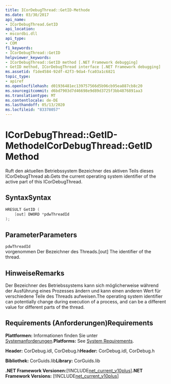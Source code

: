 ```yaml
---
title: ICorDebugThread::GetID-Methode
ms.date: 03/30/2017
api_name:
- ICorDebugThread.GetID
api_location:
- mscordbi.dll
api_type:
- COM
f1_keywords:
- ICorDebugThread::GetID
helpviewer_keywords:
- ICorDebugThread::GetID method [.NET Framework debugging]
- GetID method, ICorDebugThread interface [.NET Framework debugging]
ms.assetid: f1de4584-92df-42f3-9da4-fca03a1c6821
topic_type:
- apiref
ms.openlocfilehash: d01936481ec139757566d5b96cb95ea887cb8c20
ms.sourcegitcommit: d6bd7903d7d46698e9d89d3725f3bb4876891aa3
ms.translationtype: MT
ms.contentlocale: de-DE
ms.lasthandoff: 05/13/2020
ms.locfileid: "83378057"
---
```

# <a name="icordebugthreadgetid-method"></a><span data-ttu-id="c4851-102">ICorDebugThread::GetID-Methode</span><span class="sxs-lookup"><span data-stu-id="c4851-102">ICorDebugThread::GetID Method</span></span>
<span data-ttu-id="c4851-103">Ruft den aktuellen Betriebssystem Bezeichner des aktiven Teils dieses ICorDebugThread ab.</span><span class="sxs-lookup"><span data-stu-id="c4851-103">Gets the current operating system identifier of the active part of this ICorDebugThread.</span></span>  
  
## <a name="syntax"></a><span data-ttu-id="c4851-104">Syntax</span><span class="sxs-lookup"><span data-stu-id="c4851-104">Syntax</span></span>  
  
```cpp  
HRESULT GetID (  
    [out] DWORD *pdwThreadId  
);  
```  
  
## <a name="parameters"></a><span data-ttu-id="c4851-105">Parameter</span><span class="sxs-lookup"><span data-stu-id="c4851-105">Parameters</span></span>  
 `pdwThreadId`  
 <span data-ttu-id="c4851-106">vorgenommen Der Bezeichner des Threads.</span><span class="sxs-lookup"><span data-stu-id="c4851-106">[out] The identifier of the thread.</span></span>  
  
## <a name="remarks"></a><span data-ttu-id="c4851-107">Hinweise</span><span class="sxs-lookup"><span data-stu-id="c4851-107">Remarks</span></span>  
 <span data-ttu-id="c4851-108">Der Bezeichner des Betriebssystems kann sich möglicherweise während der Ausführung eines Prozesses ändern und kann einen anderen Wert für verschiedene Teile des Threads aufweisen.</span><span class="sxs-lookup"><span data-stu-id="c4851-108">The operating system identifier can potentially change during execution of a process, and can be a different value for different parts of the thread.</span></span>  
  
## <a name="requirements"></a><span data-ttu-id="c4851-109">Requirements (Anforderungen)</span><span class="sxs-lookup"><span data-stu-id="c4851-109">Requirements</span></span>  
 <span data-ttu-id="c4851-110">**Plattformen:** Informationen finden Sie unter [Systemanforderungen](../../get-started/system-requirements.md).</span><span class="sxs-lookup"><span data-stu-id="c4851-110">**Platforms:** See [System Requirements](../../get-started/system-requirements.md).</span></span>  
  
 <span data-ttu-id="c4851-111">**Header:** CorDebug.idl, CorDebug.h</span><span class="sxs-lookup"><span data-stu-id="c4851-111">**Header:** CorDebug.idl, CorDebug.h</span></span>  
  
 <span data-ttu-id="c4851-112">**Bibliothek:** CorGuids.lib</span><span class="sxs-lookup"><span data-stu-id="c4851-112">**Library:** CorGuids.lib</span></span>  
  
 <span data-ttu-id="c4851-113">**.NET Framework Versionen:**[!INCLUDE[net_current_v10plus](../../../../includes/net-current-v10plus-md.md)]</span><span class="sxs-lookup"><span data-stu-id="c4851-113">**.NET Framework Versions:** [!INCLUDE[net_current_v10plus](../../../../includes/net-current-v10plus-md.md)]</span></span>
